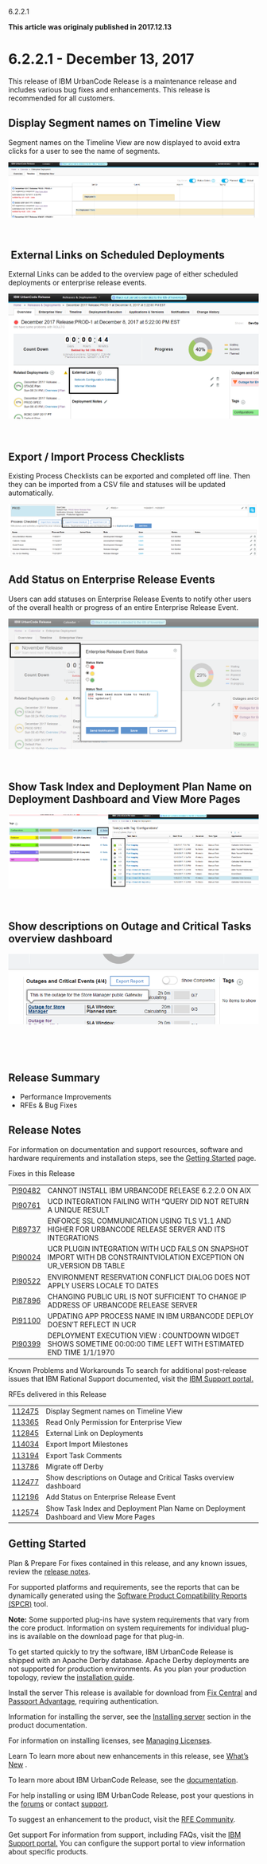 





6.2.2.1

**This article was originaly published in 2017.12.13**


6.2.2.1 - December 13, 2017
===========================




This release of IBM UrbanCode Release is a maintenance release and includes various bug fixes and enhancements. This release is recommended for all customers.

Display Segment names on Timeline View
--------------------------------------


Segment names on the Timeline View are now displayed to avoid extra clicks for a user to see the name of segments.


[![](segmentnametimelineview.png)](segmentnametimelineview.png)


 


 External Links on Scheduled Deployments
----------------------------------------


External Links can be added to the overview page of either scheduled deployments or enterprise release events.


[![](deploymentlinks.png)](deploymentlinks.png)


 


Export / Import Process Checklists
----------------------------------


Existing Process Checklists can be exported and completed off line. Then they can be imported from a CSV file and statuses will be updated automatically.


[![](importexportmilestones.png)](importexportmilestones.png)


Add Status on Enterprise Release Events
---------------------------------------


Users can add statuses on Enterprise Release Events to notify other users of the overall health or progress of an entire Enterprise Release Event.


[![](statusonevents.png)](statusonevents.png)


 


Show Task Index and Deployment Plan Name on Deployment Dashboard and View More Pages
------------------------------------------------------------------------------------


[![](viewmoreindexontasks.png)](viewmoreindexontasks.png)


 


Show descriptions on Outage and Critical Tasks overview dashboard
-----------------------------------------------------------------


[![](descriptiononoutages.png)](descriptiononoutages.png)


 


 

Release Summary
---------------

  
* Performance Improvements
* RFEs & Bug Fixes

Release Notes
-------------

  
For information on documentation and support resources, software and hardware requirements and installation steps, see the [Getting Started](../getting-started) page.


Fixes in this Release


|  |  |
| --- | --- |
| [PI90482](http://www.ibm.com/support/docview.wss?uid=swg1PI90482) | CANNOT INSTALL IBM URBANCODE RELEASE 6.2.2.0 ON AIX |
| [PI90761](http://www.ibm.com/support/docview.wss?uid=swg1PI90761) | UCD INTEGRATION FAILING WITH “QUERY DID NOT RETURN A UNIQUE RESULT |
| [PI89737](http://www.ibm.com/support/docview.wss?uid=swg1PI89737) | ENFORCE SSL COMMUNICATION USING TLS V1.1 AND HIGHER FOR URBANCODE RELEASE SERVER AND ITS INTEGRATIONS |
| [PI90024](http://www.ibm.com/support/docview.wss?uid=swg1PI90024) | UCR PLUGIN INTEGRATION WITH UCD FAILS ON SNAPSHOT IMPORT WITH DB CONSTRAINTVIOLATION EXCEPTION ON UR\_VERSION DB TABLE |
| [PI90522](http://www.ibm.com/support/docview.wss?uid=swg1PI90522) | ENVIRONMENT RESERVATION CONFLICT DIALOG DOES NOT APPLY USERS LOCALE TO DATES |
| [PI87896](http://www.ibm.com/support/docview.wss?uid=swg1PI87896) | CHANGING PUBLIC URL IS NOT SUFFICIENT TO CHANGE IP ADDRESS OF URBANCODE RELEASE SERVER |
| [PI91100](http://www.ibm.com/support/docview.wss?uid=swg1PI91100) | UPDATING APP PROCESS NAME IN IBM URBANCODE DEPLOY DOESN’T REFLECT IN UCR |
| [PI90399](http://www.ibm.com/support/docview.wss?uid=swg1PI90399) | DEPLOYMENT EXECUTION VIEW : COUNTDOWN WIDGET SHOWS SOMETIME 00:00:00 TIME LEFT WITH ESTIMATED END TIME 1/1/1970 |





Known Problems and Workarounds
To search for additional post-release issues that IBM Rational Support documented, visit the [IBM Support portal.](https://www.ibm.com/support/home)





RFEs delivered in this Release


|  |  |
| --- | --- |
| [112475](https://www.ibm.com/developerworks/rfe/execute?use_case=viewRfe&CR_ID=112475) | Display Segment names on Timeline View |
| [113365](https://www.ibm.com/developerworks/rfe/execute?use_case=viewRfe&CR_ID=113365) | Read Only Permission for Enterprise View |
| [112845](https://www.ibm.com/developerworks/rfe/execute?use_case=viewRfe&CR_ID=112845) | External Link on Deployments |
| [114034](https://www.ibm.com/developerworks/rfe/execute?use_case=viewRfe&CR_ID=114034) | Export Import Milestones |
| [113194](https://www.ibm.com/developerworks/rfe/execute?use_case=viewRfe&CR_ID=113194) | Export Task Comments |
| [113786](https://www.ibm.com/developerworks/rfe/execute?use_case=viewRfe&CR_ID=113786) | Migrate off Derby |
| [112477](https://www.ibm.com/developerworks/rfe/execute?use_case=viewRfe&CR_ID=112477) | Show descriptions on Outage and Critical Tasks overview dashboard |
| [112196](https://www.ibm.com/developerworks/rfe/execute?use_case=viewRfe&CR_ID=112196) | Add Status on Enterprise Release Event |
| [112574](https://www.ibm.com/developerworks/rfe/execute?use_case=viewRfe&CR_ID=112574) | Show Task Index and Deployment Plan Name on Deployment Dashboard and View More Pages |


Getting Started
---------------

  

Plan & Prepare
For fixes contained in this release, and any known issues, review the [release notes](../release-notes).


For supported platforms and requirements, see the reports that can be dynamically generated using the [Software Product Compatibility Reports (SPCR)](https://www.ibm.com/software/reports/compatibility/clarity/index.html) tool.


**Note:** Some supported plug-ins have system requirements that vary from the core product. Information on system requirements for individual plug-ins is available on the download page for that plug-in.


To get started quickly to try the software, IBM UrbanCode Release is shipped with an Apache Derby database. Apache Derby deployments are not supported for production environments. As you plan your production topology, review the [installation guide](http://www-01.ibm.com/support/knowledgecenter/SS4GCC_6.2.2/com.ibm.urelease.doc/topics/install_ov.html).






Install the server
This release is available for download from [Fix Central](https://www-945.ibm.com/support/fixcentral/swg/selectFixes?parent=ibm%7ERational&product=ibm/Rational/UrbanCode+Release&release=All&platform=All&function=all&source=fc) and [Passport Advantage](https://www.ibm.com/software/howtobuy/passportadvantage/paocustomer), requiring authentication.



Information for installing the server, see the [Installing server](http://www-01.ibm.com/support/knowledgecenter/SS4GCC_6.2.2/com.ibm.urelease.doc/topics/install_ov.html) section in the product documentation.


For information on installing licenses, see [Managing Licenses](https://www.ibm.com/support/knowledgecenter/SS4GCC_6.2.1/com.ibm.urelease.doc/topics/licenseManage.html).





Learn
To learn more about new enhancements in this release, see [What’s New](../) .


To learn more about IBM UrbanCode Release, see the [documentation](http://www-01.ibm.com/support/knowledgecenter/SS4GCC_6.2.2/com.ibm.urelease.doc/ucr_version_welcome.html).


For help installing or using IBM UrbanCode Release, post your questions in the [forums](https://developer.ibm.com/answers?community=urbancode) or contact [support](http://www-947.ibm.com/support/entry/portal/support?brandind=Rational).


To suggest an enhancement to the product, visit the [RFE Community](http://www.ibm.com/developerworks/rfe/execute?use_case=submitRfe).





Get support
For information from support, including FAQs, visit the [IBM Support portal.](https://www.ibm.com/support/home) You can configure the support portal to view information about specific products.








